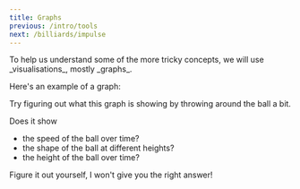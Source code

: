 ```yaml
---
title: Graphs
previous: /intro/tools
next: /billiards/impulse
---
```


<div id="chapter">
<div class="page flex">

<script>
    var introSim = createSimulation({
        initialize: function(simulation) {
			var p = simulation.parameters;
			p.friction = 0.1;
			p.gravityAcceleration = 1;
			p.dragStrength = 2;
            //p.isOnlyHardSpheres = true;
            //p.coefficientOfRestitution = 0.95;

			var particle = new Particle();
			v2.set(particle.position, 0, particle.radius - simulation.boxBounds.height / 2);
			addParticle(simulation, particle);

			setToolbarAvailableTools(simulation.toolbar, ["move"]);
        },
    });
</script>

<div class="stepLog twoColumn">
To help us understand some of the more tricky concepts, we will use _visualisations_, mostly _graphs_.

Here's an example of a graph:

<script>
	createTimeSeriesHere({
		timeRange: 50,
		yMax: introSim.boxBounds.height,
		update: function(graph) {
            var particle = introSim.particles[0];
			var height = particle.position[1] + introSim.boxBounds.height / 2 - particle.radius;
			return {time: introSim.time, data: [height]};
		},
	})
</script>

Try figuring out what this graph is showing by throwing around the ball a bit.

Does it show

* the speed of the ball over time?
* the shape of the ball at different heights?
* the height of the ball over time?

Figure it out yourself, I won't give you the right answer!
</div>

<div class="twoColumn">
<script>
	insertHere(introSim.div);
</script>
</div>
</div>
</div>